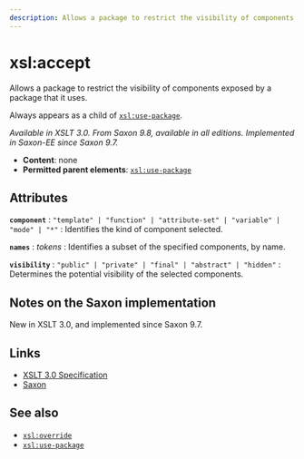 ```yaml
---
description: Allows a package to restrict the visibility of components exposed by a package that it uses
---
```


# xsl:accept

Allows a package to restrict the visibility of components exposed by a package that it uses.

Always appears as a child of [`xsl:use-package`](xsl-use-package.md).

_Available in XSLT 3.0. From Saxon 9.8, available in all editions. Implemented in Saxon-EE since Saxon 9.7._

- **Content**: none
- **Permitted parent elements**: [`xsl:use-package`](xsl-use-package.md)

## Attributes

**`component`**
: `"template" | "function" | "attribute-set" | "variable" | "mode" | "*"`
: Identifies the kind of component selected.

**`names`**
: _tokens_
: Identifies a subset of the specified components, by name.

**`visibility`**
: `"public" | "private" | "final" | "abstract" | "hidden"`
: Determines the potential visibility of the selected components.

## Notes on the Saxon implementation

New in XSLT 3.0, and implemented since Saxon 9.7.

## Links

- [XSLT 3.0 Specification](http://www.w3.org/TR/xslt-30/#element-accept)
- [Saxon](http://www.saxonica.com/documentation/index.html#!xsl-elements/accept)

## See also

- [`xsl:override`](xsl-override.md)
- [`xsl:use-package`](xsl-use-package.md)
